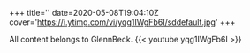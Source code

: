 +++
title=''
date=2020-05-08T19:04:10Z
cover='https://i.ytimg.com/vi/yqg1IWgFb6I/sddefault.jpg'
+++

All content belongs to GlennBeck.
{{< youtube yqg1IWgFb6I >}}
